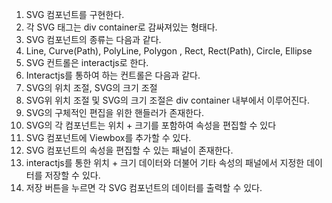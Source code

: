 1. SVG 컴포넌트를 구현한다.
2. 각 SVG 태그는 div container로 감싸져있는 형태다.
3. SVG 컴포넌트의 종류는 다음과 같다.
4. Line, Curve(Path), PolyLine, Polygon , Rect, Rect(Path), Circle, Ellipse
5. SVG 컨트롤은 interactjs로 한다.
6. Interactjs를 통하여 하는 컨트롤은 다음과 같다.
7. SVG의 위치 조절, SVG의 크기 조절
8. SVG위 위치 조절 및 SVG의 크기 조절은 div container 내부에서 이루어진다.
9. SVG의 구체적인 편집을 위한 핸들러가 존재한다.
10. SVG의 각 컴포넌트는 위치 + 크기를 포함하여 속성을 편집할 수 있다
11. SVG 컴포넌트에 Viewbox를 추가할 수 있다.
12. SVG 컴포넌트의 속성을 편집할 수 있는 패널이 존재한다.
13. interactjs를 통한 위치 + 크기 데이터와 더불어 기타 속성의 패널에서 지정한 데이터를 저장할 수 있다.
14. 저장 버튼을 누르면 각 SVG 컴포넌트의 데이터를 출력할 수 있다.